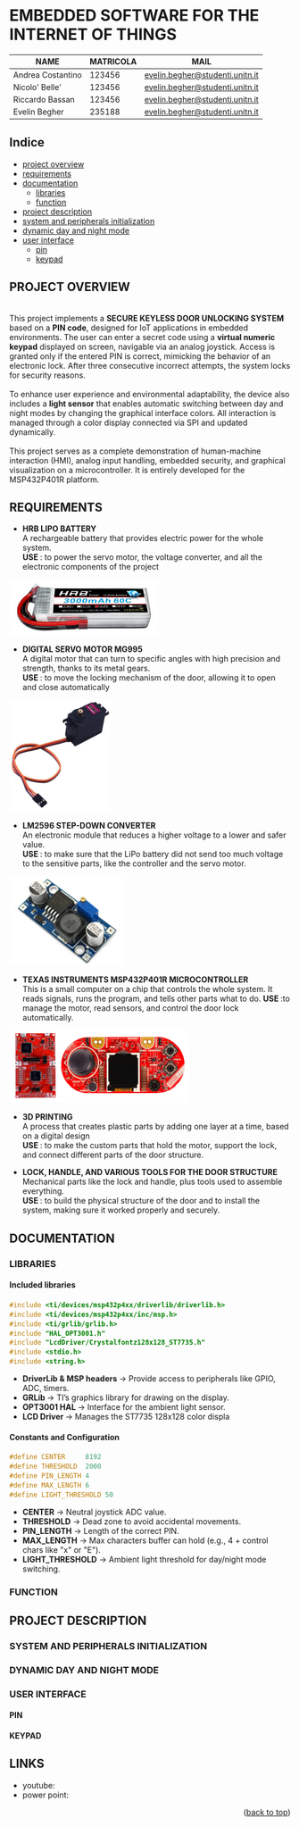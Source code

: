 # EMBEDDED SOFTWARE FOR THE INTERNET OF THINGS 

| NAME               | MATRICOLA | MAIL                                 |
|--------------------|-----------|--------------------------------------|
| Andrea Costantino  | 123456    | evelin.begher@studenti.unitn.it      |
| Nicolo' Belle'     | 123456    | evelin.begher@studenti.unitn.it      |
| Riccardo Bassan    | 123456    | evelin.begher@studenti.unitn.it      |
| Evelin Begher      | 235188    | evelin.begher@studenti.unitn.it      |

## Indice
- [project overview](#project-overview)
- [requirements](#requirements) 
- [documentation](#documentation)
  - [libraries](#libraries)
  - [function](#function)
-  [project description](#project-description)
- [system and peripherals initialization](#system-and-peripherals-initialization)
- [dynamic day and night mode](#dynamic-day-and-night-mode)
- [user interface](#user-interface)
  - [pin](#pin)
  - [keypad](#keypad)

## PROJECT OVERVIEW
<br>
This project implements a <b>SECURE KEYLESS DOOR UNLOCKING SYSTEM</b> based on a <b>PIN code</b>, designed for IoT applications in embedded environments. The user can enter a secret code using a <b>virtual numeric keypad</b> displayed on screen, navigable via an analog joystick. Access is granted only if the entered PIN is correct, mimicking the behavior of an electronic lock. After three consecutive incorrect attempts, the system locks for security reasons.  <br><br>
To enhance user experience and environmental adaptability, the device also includes a <b>light sensor</b> that enables automatic switching between day and night modes by changing the graphical interface colors. All interaction is managed through a color display connected via SPI and updated dynamically. <br><br>
This project serves as a complete demonstration of human-machine interaction (HMI), analog input handling, embedded security, and graphical visualization on a microcontroller. It is entirely developed for the MSP432P401R platform.

## REQUIREMENTS

* <b>HRB LIPO BATTERY </b> <br>
A rechargeable battery that provides electric power for the whole system. <br>
<b>USE </b>: to power the servo motor, the voltage converter, and all the electronic components of the project
<img src="./images/batteria.jpg" height="100px"> 

* <b>DIGITAL SERVO MOTOR MG995 </b><br>
A digital motor that can turn to specific angles with high precision and strength, thanks to its metal gears. <br>
<b>USE </b>: to move the locking mechanism of the door, allowing it to open and close automatically
<img src="./images/servomotore.jpeg" height="200px"> 
  
* <b>LM2596 STEP-DOWN CONVERTER </b><br>
An electronic module that reduces a higher voltage to a lower and safer value. <br>
<b>USE </b>: to make sure that the LiPo battery did not send too much voltage to the sensitive parts, like the controller and the servo motor. <br>
<img src="./images/step_down.jpg" height="160px"> 
  
* <b>TEXAS INSTRUMENTS MSP432P401R MICROCONTROLLER</b> <br>
This is a small computer on a chip that controls the whole system.
It reads signals, runs the program, and tells other parts what to do.
<b>USE </b>:to manage the motor, read sensors, and control the door lock automatically. <br>
<img src="./images/MSP432.png" height="130px">
   
* <b>3D PRINTING </b> <br>
A process that creates plastic parts by adding one layer at a time, based on a digital design <br>
<b>USE </b>: to make the custom parts that hold the motor, support the lock, and connect different parts of the door structure.
  
*  <b>LOCK, HANDLE, AND VARIOUS TOOLS FOR THE DOOR STRUCTURE </b> <br>
Mechanical parts like the lock and handle, plus tools used to assemble everything. <br>
<b>USE </b>: to build the physical structure of the door and to install the system, making sure it worked properly and securely.


## DOCUMENTATION 

### LIBRARIES
#### Included libraries
```c
#include <ti/devices/msp432p4xx/driverlib/driverlib.h>
#include <ti/devices/msp432p4xx/inc/msp.h>
#include <ti/grlib/grlib.h>
#include "HAL_OPT3001.h"
#include "LcdDriver/Crystalfontz128x128_ST7735.h"
#include <stdio.h>
#include <string.h>
```
  * <b>DriverLib & MSP headers </b> → Provide access to peripherals like GPIO, ADC, timers.
  * <b>GRLib </b> → TI’s graphics library for drawing on the display.
  * <b> OPT3001 HAL </b> → Interface for the ambient light sensor.
  * <b> LCD Driver </b> → Manages the ST7735 128x128 color displa

#### Constants and Configuration 
```c
#define CENTER     8192
#define THRESHOLD  2000
#define PIN_LENGTH 4
#define MAX_LENGTH 6
#define LIGHT_THRESHOLD 50
```
* <b>CENTER</b> &rarr; Neutral joystick ADC value.
* <b>THRESHOLD</b>  &rarr; Dead zone to avoid accidental movements.
* <b>PIN_LENGTH</b>  &rarr; Length of the correct PIN.
* <b>MAX_LENGTH</b>  &rarr; Max characters buffer can hold (e.g., 4 + control chars like "x" or "E").
* <b>LIGHT_THRESHOLD</b>  &rarr; Ambient light threshold for day/night mode switching.

### FUNCTION

## PROJECT DESCRIPTION
### SYSTEM AND PERIPHERALS INITIALIZATION
### DYNAMIC DAY AND NIGHT MODE
### USER INTERFACE
#### PIN
#### KEYPAD

## LINKS 
* youtube: 
* power point:

<p align="right">(<a href="#readme-top">back to top</a>)</p>

 


